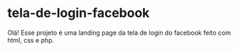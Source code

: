 # tela-de-login-facebook

Olá! Esse projeto é uma landing page da tela de login do facebook feito com html, css e php.
